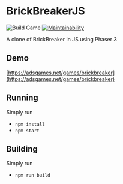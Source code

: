 # BrickBreakerJS

![Build Game](https://github.com/AdsGames/BrickBreakerJS/workflows/Build%20Game/badge.svg) [![Maintainability](https://api.codeclimate.com/v1/badges/00beecd005b78118debf/maintainability)](https://codeclimate.com/github/AdsGames/BrickBreakerJS/maintainability)

A clone of BrickBreaker in JS using Phaser 3

## Demo

[https://adsgames.net/games/brickbreaker](https://adsgames.net/games/brickbreaker)

## Running

Simply run

- `npm install`
- `npm start`

## Building

Simply run

- `npm run build`
